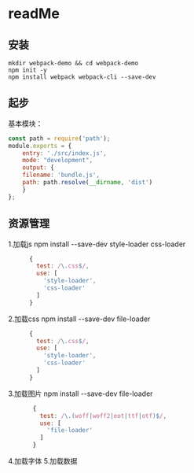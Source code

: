 # readMe

## 安装

    mkdir webpack-demo && cd webpack-demo
    npm init -y
    npm install webpack webpack-cli --save-dev

## 起步

基本模块：

```js
const path = require('path');
module.exports = {
    entry: './src/index.js',
    mode: "development",
    output: {
    filename: 'bundle.js',
    path: path.resolve(__dirname, 'dist')
    }
};
```

## 资源管理

1.加载js
    npm install --save-dev style-loader css-loader
```js
      {
        test: /\.css$/,
        use: [
          'style-loader',
          'css-loader'
        ]
      }
```
2.加载css
    npm install --save-dev file-loader
```js
      {
        test: /\.css$/,
        use: [
          'style-loader',
          'css-loader'
        ]
      }
```
3.加载图片
    npm install --save-dev file-loader
```js
       {
         test: /\.(woff|woff2|eot|ttf|otf)$/,
         use: [
           'file-loader'
         ]
       }
```
4.加载字体
5.加载数据
